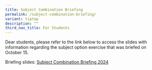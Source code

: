 ```yaml
---
title: Subject Combination Briefing
permalink: /subject-combination-briefing/
variant: tiptap
description: ""
third_nav_title: For Students
---
```

<p>Dear students, please refer to the link below to access the slides with
information regarding the subject option exercise that was briefed on October
15.</p>
<p>Briefing slides: <a href="/files/Subject_Combinations_Briefing_15_Oct_2024.pdf" rel="noopener nofollow" target="_blank">Subject Combination Briefing 2024</a>
</p>